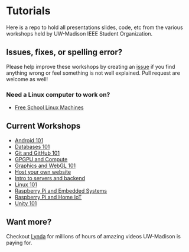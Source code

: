 # Tutorials

Here is a repo to hold all presentations slides, code, etc from the various workshops held by UW-Madison IEEE Student Organization.

## Issues, fixes, or spelling error?

Please help improve these workshops by creating an [issue](https://github.com/uwmadisonieee/Tutorials/issues) if you find anything wrong or feel something is not well explained. Pull request are welcome as well!

### Need a Linux computer to work on?

- [Free School Linux Machines](School%20Linux%20Machines)

## Current Workshops

- [Android 101](Android%20101)
- [Databases 101](Databases%20101)
- [Git and GitHub 101](Git%20and%20Github%20101)
- [GPGPU and Compute](GPGPU%20and%20Compute)
- [Graphics and WebGL 101](Graphics%20and%20WebGL%20101)
- [Host your own website](Host%20your%20own%20website)
- [Intro to servers and backend](Intro%20to%20servers%20and%20backend)
- [Linux 101](Linux%20101)
- [Raspberry Pi and Embedded Systems](Raspberry%20Pi%20and%20Embedded%20Systems)
- [Raspberry Pi and Home IoT](Raspberry%20Pi%20and%20Home%20IoT)
- [Unity 101](Unity%20101)


## Want more?

Checkout [Lynda](Lynda) for millions of hours of amazing videos UW-Madison is paying for.
